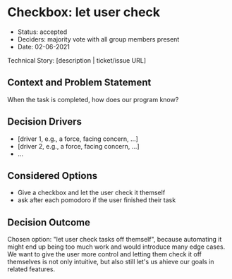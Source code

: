# Checkbox: let user check

* Status: accepted
* Deciders: majority vote with all group members present
* Date: 02-06-2021

Technical Story: [description | ticket/issue URL] <!-- optional -->

## Context and Problem Statement

When the task is completed, how does our program know?

## Decision Drivers <!-- optional -->

* [driver 1, e.g., a force, facing concern, …]
* [driver 2, e.g., a force, facing concern, …]
* … <!-- numbers of drivers can vary -->

## Considered Options

* Give a checkbox and let the user check it themself
* ask after each pomodoro if the user finished their task

## Decision Outcome

Chosen option: "let user check tasks off themself", because automating it might end up being too much work and would introduce many edge cases. We want to give the user more control and letting them check it off themselves is not only intuitive, but also still let's us ahieve our goals in related features.
